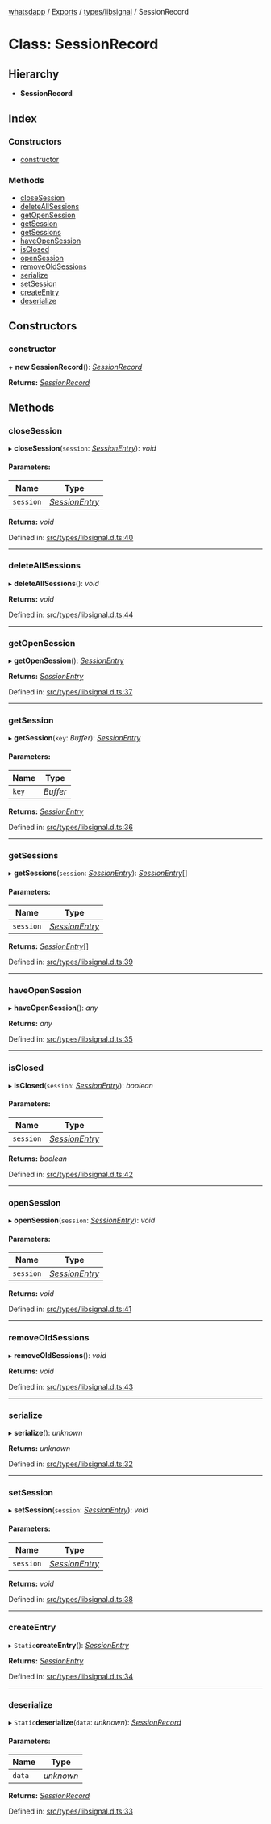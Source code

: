 [whatsdapp](../README.md) / [Exports](../modules.md) / [types/libsignal](../modules/types_libsignal.md) / SessionRecord

# Class: SessionRecord

## Hierarchy

* **SessionRecord**

## Index

### Constructors

* [constructor](types_libsignal.sessionrecord.md#constructor)

### Methods

* [closeSession](types_libsignal.sessionrecord.md#closesession)
* [deleteAllSessions](types_libsignal.sessionrecord.md#deleteallsessions)
* [getOpenSession](types_libsignal.sessionrecord.md#getopensession)
* [getSession](types_libsignal.sessionrecord.md#getsession)
* [getSessions](types_libsignal.sessionrecord.md#getsessions)
* [haveOpenSession](types_libsignal.sessionrecord.md#haveopensession)
* [isClosed](types_libsignal.sessionrecord.md#isclosed)
* [openSession](types_libsignal.sessionrecord.md#opensession)
* [removeOldSessions](types_libsignal.sessionrecord.md#removeoldsessions)
* [serialize](types_libsignal.sessionrecord.md#serialize)
* [setSession](types_libsignal.sessionrecord.md#setsession)
* [createEntry](types_libsignal.sessionrecord.md#createentry)
* [deserialize](types_libsignal.sessionrecord.md#deserialize)

## Constructors

### constructor

\+ **new SessionRecord**(): [*SessionRecord*](types_libsignal.sessionrecord.md)

**Returns:** [*SessionRecord*](types_libsignal.sessionrecord.md)

## Methods

### closeSession

▸ **closeSession**(`session`: [*SessionEntry*](types_libsignal.sessionentry.md)): *void*

#### Parameters:

Name | Type |
------ | ------ |
`session` | [*SessionEntry*](types_libsignal.sessionentry.md) |

**Returns:** *void*

Defined in: [src/types/libsignal.d.ts:40](https://github.com/realKidDouglas/whatsdapp-lib/blob/73a2f4d/src/types/libsignal.d.ts#L40)

___

### deleteAllSessions

▸ **deleteAllSessions**(): *void*

**Returns:** *void*

Defined in: [src/types/libsignal.d.ts:44](https://github.com/realKidDouglas/whatsdapp-lib/blob/73a2f4d/src/types/libsignal.d.ts#L44)

___

### getOpenSession

▸ **getOpenSession**(): [*SessionEntry*](types_libsignal.sessionentry.md)

**Returns:** [*SessionEntry*](types_libsignal.sessionentry.md)

Defined in: [src/types/libsignal.d.ts:37](https://github.com/realKidDouglas/whatsdapp-lib/blob/73a2f4d/src/types/libsignal.d.ts#L37)

___

### getSession

▸ **getSession**(`key`: *Buffer*): [*SessionEntry*](types_libsignal.sessionentry.md)

#### Parameters:

Name | Type |
------ | ------ |
`key` | *Buffer* |

**Returns:** [*SessionEntry*](types_libsignal.sessionentry.md)

Defined in: [src/types/libsignal.d.ts:36](https://github.com/realKidDouglas/whatsdapp-lib/blob/73a2f4d/src/types/libsignal.d.ts#L36)

___

### getSessions

▸ **getSessions**(`session`: [*SessionEntry*](types_libsignal.sessionentry.md)): [*SessionEntry*](types_libsignal.sessionentry.md)[]

#### Parameters:

Name | Type |
------ | ------ |
`session` | [*SessionEntry*](types_libsignal.sessionentry.md) |

**Returns:** [*SessionEntry*](types_libsignal.sessionentry.md)[]

Defined in: [src/types/libsignal.d.ts:39](https://github.com/realKidDouglas/whatsdapp-lib/blob/73a2f4d/src/types/libsignal.d.ts#L39)

___

### haveOpenSession

▸ **haveOpenSession**(): *any*

**Returns:** *any*

Defined in: [src/types/libsignal.d.ts:35](https://github.com/realKidDouglas/whatsdapp-lib/blob/73a2f4d/src/types/libsignal.d.ts#L35)

___

### isClosed

▸ **isClosed**(`session`: [*SessionEntry*](types_libsignal.sessionentry.md)): *boolean*

#### Parameters:

Name | Type |
------ | ------ |
`session` | [*SessionEntry*](types_libsignal.sessionentry.md) |

**Returns:** *boolean*

Defined in: [src/types/libsignal.d.ts:42](https://github.com/realKidDouglas/whatsdapp-lib/blob/73a2f4d/src/types/libsignal.d.ts#L42)

___

### openSession

▸ **openSession**(`session`: [*SessionEntry*](types_libsignal.sessionentry.md)): *void*

#### Parameters:

Name | Type |
------ | ------ |
`session` | [*SessionEntry*](types_libsignal.sessionentry.md) |

**Returns:** *void*

Defined in: [src/types/libsignal.d.ts:41](https://github.com/realKidDouglas/whatsdapp-lib/blob/73a2f4d/src/types/libsignal.d.ts#L41)

___

### removeOldSessions

▸ **removeOldSessions**(): *void*

**Returns:** *void*

Defined in: [src/types/libsignal.d.ts:43](https://github.com/realKidDouglas/whatsdapp-lib/blob/73a2f4d/src/types/libsignal.d.ts#L43)

___

### serialize

▸ **serialize**(): *unknown*

**Returns:** *unknown*

Defined in: [src/types/libsignal.d.ts:32](https://github.com/realKidDouglas/whatsdapp-lib/blob/73a2f4d/src/types/libsignal.d.ts#L32)

___

### setSession

▸ **setSession**(`session`: [*SessionEntry*](types_libsignal.sessionentry.md)): *void*

#### Parameters:

Name | Type |
------ | ------ |
`session` | [*SessionEntry*](types_libsignal.sessionentry.md) |

**Returns:** *void*

Defined in: [src/types/libsignal.d.ts:38](https://github.com/realKidDouglas/whatsdapp-lib/blob/73a2f4d/src/types/libsignal.d.ts#L38)

___

### createEntry

▸ `Static`**createEntry**(): [*SessionEntry*](types_libsignal.sessionentry.md)

**Returns:** [*SessionEntry*](types_libsignal.sessionentry.md)

Defined in: [src/types/libsignal.d.ts:34](https://github.com/realKidDouglas/whatsdapp-lib/blob/73a2f4d/src/types/libsignal.d.ts#L34)

___

### deserialize

▸ `Static`**deserialize**(`data`: *unknown*): [*SessionRecord*](types_libsignal.sessionrecord.md)

#### Parameters:

Name | Type |
------ | ------ |
`data` | *unknown* |

**Returns:** [*SessionRecord*](types_libsignal.sessionrecord.md)

Defined in: [src/types/libsignal.d.ts:33](https://github.com/realKidDouglas/whatsdapp-lib/blob/73a2f4d/src/types/libsignal.d.ts#L33)

